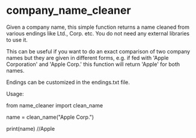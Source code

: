 # company_name_cleaner

Given a company name, this simple function returns a name cleaned from various endings like Ltd., Corp. etc. You do not need any external libraries to use it.

This can be useful if you want to do an exact comparison of two company names but they are given in different forms, e.g. if fed with 'Apple Corporation' and 'Apple Corp.' this function will return 'Apple' for both names.

Endings can be customized in the endings.txt file.

Usage:

from name_cleaner import clean_name

name = clean_name("Apple Corp.")

print(name) //Apple
